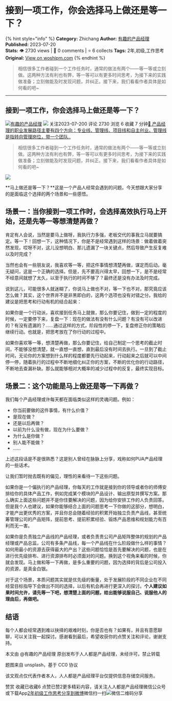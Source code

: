 # 接到一项工作，你会选择马上做还是等一下？
{% hint style="info" %}
**Category:** Zhichang
**Author:** [有趣的产品经理](https://www.woshipm.com/u/1345626)
**Published:** 2023-07-20  
**Stats:** 👁️ 2730 views | 💬 0 comments | ⭐ 6 collects
**Tags:** 2年,初级,工作思考
**Original:** [View on woshipm.com](https://www.woshipm.com/zhichang/5870053.html)
{% endhint %}
> 相信很多工作者碰到一个工作任务时，通常的做法有两个——等一等或立刻做。这两种方法有利也有弊，等一等可以有更多时间思考，为接下来的实践做准备；立刻做能及时发现问题，并纠正。接下来，我们看看作者具体是如何看的吧~

---

## 接到一项工作，你会选择马上做还是等一下？

[![](https://static.woshipm.com/view/woshipm_api_def_20230719130606_5155.jpeg?imageView2/1/w/72/h/72/q/100)](https://www.woshipm.com/u/1345626)[有趣的产品经理](https://www.woshipm.com/u/1345626) ![](https://static.woshipm.com/tag/1101_1@2x.png) 关注2023-07-200 评论 2730 浏览 6 收藏 7 分钟[🔗 产品经理的职业发展路径主要有四个方向：专业线、管理线、项目线和自主创业。管理线是指转向管理岗位，带一个团队..](https://ke.qidianla.com/courses/90pm)

> 相信很多工作者碰到一个工作任务时，通常的做法有两个——等一等或立刻做。这两种方法有利也有弊，等一等可以有更多时间思考，为接下来的实践做准备；立刻做能及时发现问题，并纠正。接下来，我们看看作者具体是如何看的吧~

![](https://image.woshipm.com/2023/04/14/ad910140-daa1-11ed-aaf8-00163e0b5ff3.png)

**马上做还是等一下？**这是一个产品人经常会遇到的问题。今天想跟大家分享的是面临这个选择的两个场景和一些感悟。

## 场景一：当你接到一项工作时，会选择高效执行马上开始，还是先等一等想清楚再做？

肯定有人会说，当然是要马上做呀，我执行力多强，老板交代的事我立马就要搞定。等一下！回想一下，这种情况下，你是不是经常遇到这样的场景：做着做着突然发现，哎呀不对，这儿没想明白、那儿遗漏了一块关键点，然后导致产生反复难以及时完成？

当然也会有一些朋友说，我喜欢等一等，把这件事情想清楚再做，谋定而后动。毫无疑问，这是一个正确的选择。但是，先不要高兴得太早，回想一下，是不是经常不经意间就想了太久，以至于执行的时间不够了？最终还是没有办法及时完成。

说到这儿，可能很多人就迷糊了，你说马上做也不对，等一下也不对，那究竟应该怎么做？其实，这个世界并不是非黑即白的，这两个选项也没有对错之分。我给的建议是把思考和行动有机的结合起来：

如果你是一个行动派，喜欢接到任务马上就做，那么你要记住，做到一定的程度的时候，一定要停下来，复盘一下：现在的做法有没有什么问题？有没有可以改进的？有没有遗漏的？……通过这样的方式，阶段性的停一下，复盘修正你的策略后继续行动。也就是，把思考放在了你行动的过程中。

如果你喜欢等一等，想清楚再做，那么你要记住，给自己制定一个思考的截止时间，不能够没想清楚，就一直想一直想，直到最后没有时间去执行。一旦到了截止时间，无论你的方案想到什么样的程度都要先行动起来，行动起来之后就可以中间停一停，随着执行的过程中不断地细化纠正你的方案，不断的优化你的行动路径，不断地去查漏补缺。那么就能够相对大概率的减少过程中的反复，最终实现目标。

## 场景二：这个功能是马上做还是等一下再做？

我们每个产品经理或许每天都在面临类似这样的灵魂问题。例如：

*   你当前要做的这件事情，有什么价值？
*   是现在做？
*   还是以后再做？
*   以前为什么没有做，现在为什么要做？
*   为什么是你做？
*   别人能不能做？
*   ……

上述这段话是不是很熟悉？这是别人曾经在脉脉上分享，戏称如何PUA产品经理的一些话术。

让我们暂时抛去既有的偏见，理性的来看待一下这些问题。

如果你是一个偏执行的产品经理，你每天的工作就是接到你的领导或者你的师傅安排给你的具体产品工作，例如完成某个模块的产品设计、输出原型并撰写方案。那么确实上面这些问题并不是你住要解决的问题，因为给你安排工作的人负责回答。但是我个人也建议，如果你能够结合上面的问题思考一下你做的这部分，想明白，才能产出更优秀的方案，并且你总会随着经验的积累开始独立负责产品线，甚至统筹管理公司的产品矩阵，提前思考、提前积累经验、锻炼产品思维和规划能力有百利而无一害。

如果你是负责独立产品线的产品经理，或者负责贵公司产品矩阵整体的规划的产品经理或产品总监，公司有多条产品线，每一个产品线在什么阶段做什么样的事情？如何用最小的资源去获得最大的产出？这些问题恰恰是首先要解决的问题，也是在进行优先级排布、进行资源排布时必须面对的问题。换到这个视角来看的时候，你就会发现。马上做和等一下再做，是多么重要的问题，因为选择的背后是公司投入的资源，是真金白银。

对于这个场景，本质问题其实就是优先级的衡量，处于发展阶段的不同企业在不同经营目标指导下会做出不同的选择，以后有机会再进行更深入的探讨。**个人建议如果时间允许，请先等一下吧，想清楚上面的问题，给出能够说服自己、说服他人的理由后，再做吧。**

## 结语

每个人都会经常遇到难以抉择的艰难时刻，你是否也有？如果有，并且有意愿聊聊，可以关注我一起探讨。感谢看到最后，希望收获你的点赞关注和评论，谢谢支持。

本文由 @有趣的产品经理 原创发布于人人都是产品经理，未经许可，禁止转载

题图来自 unsplash，基于 CC0 协议

该文观点仅代表作者本人，人人都是产品经理平台仅提供信息存储空间服务。

赞赏 收藏已收藏6 点赞已赞2更多精彩内容，请关注人人都是产品经理微信公众号或下载App[2年](https://www.woshipm.com/tag/2%e5%b9%b4)[初级](https://www.woshipm.com/tag/%e5%88%9d%e7%ba%a7)[工作思考](https://www.woshipm.com/tag/%e5%b7%a5%e4%bd%9c%e6%80%9d%e8%80%83)[分享到微博](https://service.weibo.com/share/share.php?appkey=2775287854&title=接到一项工作，你会选择马上做还是等一下？&url=https://www.woshipm.com/zhichang/5870053.html&pic=https://image.woshipm.com/2023/04/14/ad910140-daa1-11ed-aaf8-00163e0b5ff3.png)微信扫一扫![微信二维码](https://api.pwmqr.com/qrcode/create/?url=https://www.woshipm.com/zhichang/5870053.html)分享